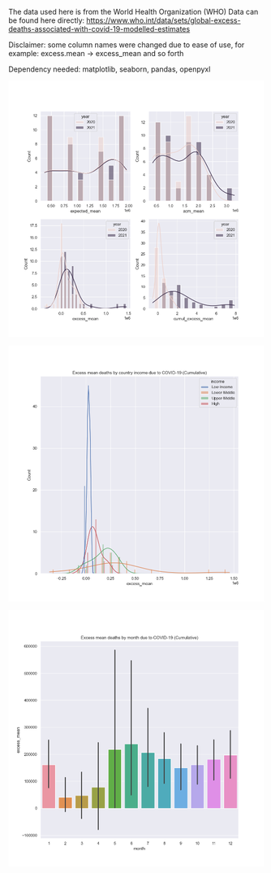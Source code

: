 The data used here is from the World Health Organization (WHO)
Data can be found here directly:
https://www.who.int/data/sets/global-excess-deaths-associated-with-covid-19-modelled-estimates

Disclaimer: some column names were changed due to ease of use, for example: excess.mean -> excess_mean and so forth

Dependency needed: matplotlib, seaborn, pandas, openpyxl

![Figure 1](https://github.com/ASinghCodes/Covidata/blob/50c6e173e65b33ec45c8e5220e7637c1ba24ebc5/Figure_1.png)

![Figure 2](https://github.com/ASinghCodes/Covidata/blob/50c6e173e65b33ec45c8e5220e7637c1ba24ebc5/Figure_2.png)

![Figure 3](https://github.com/ASinghCodes/Covidata/blob/50c6e173e65b33ec45c8e5220e7637c1ba24ebc5/Figure_3.png)